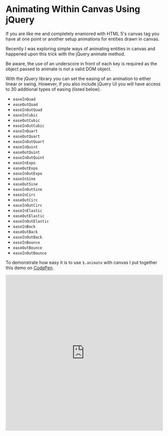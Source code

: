 # Animating Within Canvas Using jQuery

If you are like me and completely enamored with HTML 5's canvas tag you have at one point or another setup animations for entities drawn in canvas.

Recently I was exploring simple ways of animating entities in canvas and happened upon this trick with the jQuery animate method.

Be aware, the use of an underscore in front of each key is required as the object passed to animate is not a valid DOM object.

With the jQuery library you can set the easing of an animation to either linear or swing. However, if you also include jQuery UI you will have access to 30 additional types of easing (listed below).

- `easeInQuad`
- `easeOutQuad`
- `easeInOutQuad`
- `easeInCubic`
- `easeOutCubic`
- `easeInOutCubic`
- `easeInQuart`
- `easeOutQuart`
- `easeInOutQuart`
- `easeInQuint`
- `easeOutQuint`
- `easeInOutQuint`
- `easeInExpo`
- `easeOutExpo`
- `easeInOutExpo`
- `easeInSine`
- `easeOutSine`
- `easeInOutSine`
- `easeInCirc`
- `easeOutCirc`
- `easeInOutCirc`
- `easeInElastic`
- `easeOutElastic`
- `easeInOutElastic`
- `easeInBack`
- `easeOutBack`
- `easeInOutBack`
- `easeInBounce`
- `easeOutBounce`
- `easeInOutBounce`

To demonstrate how easy it is to use `$.animate` with canvas I put together this demo on [CodePen](http://codepen.io/neogeek/pen/RPRzjG).

<iframe height="500" style="width: 100%;" scrolling="no" title="Animating Within Canvas Using jQuery" src="https://codepen.io/neogeek/embed/RPRzjG?default-tab=result" frameborder="no" loading="lazy" allowtransparency="true" allowfullscreen="true">
</iframe>
